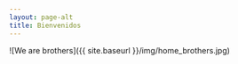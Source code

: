 ```yaml
---
layout: page-alt
title: Bienvenidos
---
```


![We are brothers]({{ site.baseurl }}/img/home_brothers.jpg)
